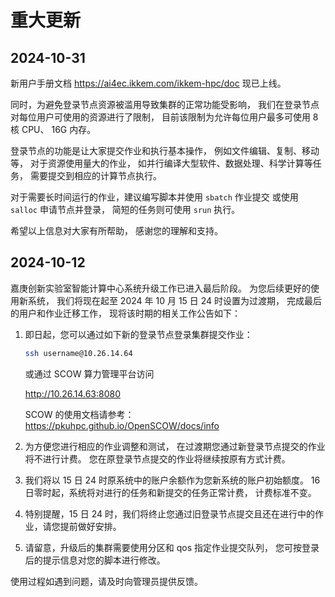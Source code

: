# 重大更新

## 2024-10-31

新用户手册文档 <https://ai4ec.ikkem.com/ikkem-hpc/doc> 现已上线。

同时，为避免登录节点资源被滥用导致集群的正常功能受影响，
我们在登录节点对每位用户可使用的资源进行了限制，
目前该限制为允许每位用户最多可使用 8 核 CPU、 16G 内存。

登录节点的功能是让大家提交作业和执行基本操作，
例如文件编辑、复制、移动等，
对于资源使用量大的作业，
如并行编译大型软件、数据处理、科学计算等任务，
需要提交到相应的计算节点执行。

对于需要长时间运行的作业，建议编写脚本并使用 `sbatch` 作业提交
或使用 `salloc` 申请节点并登录，
简短的任务则可使用 `srun` 执行。

希望以上信息对大家有所帮助，
感谢您的理解和支持。

## 2024-10-12

嘉庚创新实验室智能计算中心系统升级工作已进入最后阶段。
为您后续更好的使用新系统，
我们将现在起至 2024 年 10 月 15 日 24 时设置为过渡期，
完成最后的用户和作业迁移工作，
现将该时期的相关工作公告如下：

1. 即日起，您可以通过如下新的登录节点登录集群提交作业：

    ```sh
    ssh username@10.26.14.64
    ```

    或通过 SCOW 算力管理平台访问

    <http://10.26.14.63:8080>

    SCOW 的使用文档请参考：
    <https://pkuhpc.github.io/OpenSCOW/docs/info>

2. 为方便您进行相应的作业调整和测试，
在过渡期您通过新登录节点提交的作业将不进行计费。
您在原登录节点提交的作业将继续按原有方式计费。

3. 我们将以 15 日 24 时原系统中的账户余额作为您新系统的账户初始额度。
16 日零时起，系统将对进行的任务和新提交的任务正常计费，
计费标准不变。

4. 特别提醒，15 日 24 时，我们将终止您通过旧登录节点提交且还在进行中的作业，请您提前做好安排。

5. 请留意，升级后的集群需要使用分区和 qos 指定作业提交队列，
您可按登录后的提示信息对您的脚本进行修改。

使用过程如遇到问题，请及时向管理员提供反馈。
